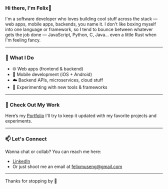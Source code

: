 ### Hi there, I'm Felix👋

I'm a software developer who loves building cool stuff across the stack — web apps, mobile apps, backends, you name it. I don't like boxing myself into one language or framework, so I tend to bounce between whatever gets the job done — JavaScript, Python, C, Java... even a little Rust when I'm feeling fancy.

---

### 🔧 What I Do

- 🌐 Web apps (frontend & backend)
- 📱 Mobile development (iOS + Android)
- ☁️ Backend APIs, microservices, cloud stuff
- 🧪 Experimenting with new tools & frameworks

---

### 🚀 Check Out My Work

Here’s my [Portfolio](https://portfolio-felixmusengs-projects.vercel.app/)
I'll try to keep it updated with my favorite projects and experiments.

---

### 📫 Let's Connect

Wanna chat or collab? You can reach me here:

- [LinkedIn](https://www.linkedin.com/in/felixmuseng)
- Or just shoot me an email at [felixmuseng@gmail.com](mailto:felixmuseng@gmail.com)

---

Thanks for stopping by 👋
